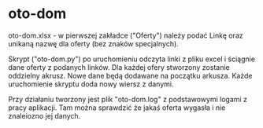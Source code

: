 # oto-dom

oto-dom.xlsx - w pierwszej zakładce ("Oferty") należy podać Linkę oraz unikaną nazwę dla oferty (bez znaków specjalnych).


Skrypt ("oto-dom.py") po uruchomieniu odczyta linki z pliku excel i ściągnie dane oferty z podanych linków. Dla każdej ofery stworzony zostanie oddzielny akrusz.
Nowe dane będą dodawane na początku arkusza. Każde uruchomienie skryptu doda nowy wiersz z danymi.

Przy działaniu tworzony jest plik "oto-dom.log" z podstawowymi logami z pracy aplikacji. Tam można sprawdzić że jakaś oferta wygasła i nie znaleiozno jej danych.
